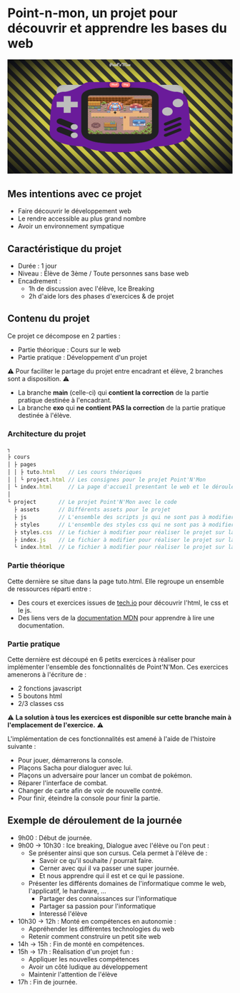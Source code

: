 # Point-n-mon, un projet pour découvrir et apprendre les bases du web

![Point'N'Mon](./assets/point-n-mon.png)

## Mes intentions avec ce projet

- Faire découvrir le développement web
- Le rendre accessible au plus grand nombre
- Avoir un environnement sympatique

## Caractéristique du projet

- Durée : 1 jour
- Niveau : Élève de 3ème / Toute personnes sans base web
- Encadrement : 
  - 1h de discussion avec l'élève, Ice Breaking
  - 2h d'aide lors des phases d'exercices & de projet

## Contenu du projet

Ce projet ce décompose en 2 parties : 

- Partie théorique : Cours sur le web
- Partie pratique : Développement d'un projet

⚠️ Pour faciliter le partage du projet entre encadrant et élève, 2 branches sont a disposition. ⚠️

- La branche **main** (celle-ci) qui **contient la correction** de la partie pratique destinée à l'encadrant.
- La branche **exo** qui **ne contient PAS la correction** de la partie pratique destinée à l'élève.

### Architecture du projet

```js
┐
├ cours
│ ├ pages
│ │ ├ tuto.html    // Les cours théoriques
│ │ └ project.html // Les consignes pour le projet Point'N'Mon 
│ └ index.html     // La page d'accueil presentant le web et le déroulement de la journée
│
└ project       // Le projet Point'N'Mon avec le code
  ├ assets      // Différents assets pour le projet
  ├ js          // L'ensemble des scripts js qui ne sont pas à modifier par l'élève
  ├ styles      // L'ensemble des styles css qui ne sont pas à modifier par l'élève
  ├ styles.css  // Le fichier à modifier pour réaliser le projet sur la partie css    
  ├ index.js    // Le fichier à modifier pour réaliser le projet sur la partie js
  └ index.html  // Le fichier à modifier pour réaliser le projet sur la partie html
```

### Partie théorique

Cette dernière se situe dans la page tuto.html. Elle regroupe un ensemble de ressources réparti entre : 

- Des cours et exercices issues de [tech.io](https://tech.io) pour découvrir l'html, le css et le js.
- Des liens vers de la [documentation MDN](https://developer.mozilla.org/fr/docs/Web) pour apprendre à lire une documentation.

### Partie pratique

Cette dernière est découpé en 6 petits exercices à réaliser pour implémenter l'ensemble des fonctionnalités de Point'N'Mon. Ces exercices amenerons à l'écriture de :

- 2 fonctions javascript
- 5 boutons html
- 2/3 classes css

⚠️ **La solution à tous les exercices est disponible sur cette branche main à l'emplacement de l'exercice.** ⚠️

L'implémentation de ces fonctionnalités est amené à l'aide de l'histoire suivante :

- Pour jouer, démarrerons la console.
- Plaçons Sacha pour dialoguer avec lui.
- Plaçons un adversaire pour lancer un combat de pokémon.
- Réparer l'interface de combat.
- Changer de carte afin de voir de nouvelle contré.
- Pour finir, éteindre la console pour finir la partie.

## Exemple de déroulement de la journée

- 9h00 : Début de journée.
- 9h00 -> 10h30 : Ice breaking, Dialogue avec l'élève ou l'on peut : 
    + Se présenter ainsi que son cursus. Cela permet à l'élève de :
        * Savoir ce qu'il souhaite / pourrait faire.
        * Cerner avec qui il va passer une super journée.
        * Et nous apprendre qui il est et ce qui le passione. 
    + Présenter les différents domaines de l'informatique comme le web, l'applicatif, le hardware, ...
        * Partager des connaissances sur l'informatique
        * Partager sa passion pour l'informatique
        * Interessé l'élève
- 10h30 -> 12h : Monté en compétences en autonomie :
    + Appréhender les différentes technologies du web
    + Retenir comment construire un petit site web
- 14h -> 15h : Fin de monté en compétences.
- 15h -> 17h : Réalisation d'un projet fun :
    + Appliquer les nouvelles compétences
    + Avoir un côté ludique au développement
    + Maintenir l'attention de l'élève 
- 17h : Fin de journée.

